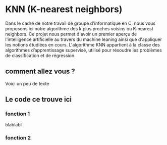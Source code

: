 # KNN (K-nearest neighbors)
Dans le cadre de notre travail de groupe d'informatique en C, nous vous proposons ici notre algorithme des k plus proches voisins ou K-nearest neighbors.
Ce projet nous permet d'avoir un premier aperçu de l'intelligence artificielle au travers du machine leaning ainsi que d'appliquer les notions étudiées en cours. 
L'algorithme KNN appartient à la classe des algorithmes d’apprentissage supervisé, utilisé pour résoudre les problèmes de classification et de régression.

## comment allez vous ? 
Voici un peu de texte

## Le code ce trouve ici
### fonction 1
blablabl
### fonction 2
